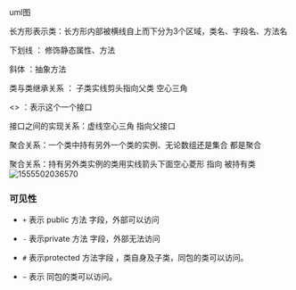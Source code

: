 uml图



长方形表示类：长方形内部被横线自上而下分为3个区域，类名、字段名、方法名

下划线 ： 修饰静态属性、方法

斜体    ：抽象方法

类与类继承关系 ： 子类实线剪头指向父类 空心三角

<<interface>> ：表示这个一个接口

接口之间的实现关系：虚线空心三角 指向父接口

聚合关系：一个类中持有另外一个类的实例、无论数组还是集合 都是聚合

聚合关系：持有另外类实例的类用实线箭头下面空心菱形 指向 被持有类   ![1555502036570](C:\Users\Administrator\AppData\Roaming\Typora\typora-user-images\1555502036570.png)

### 可见性

- `+` 表示 public 方法 字段，外部可以访问

- `-`  表示private 方法 字段，外部无法访问

- `#`  表示protected 方法字段 ，类自身及子类，同包的类可以访问。

- `~`  表示 同包的类可以访问。

